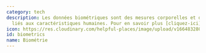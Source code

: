 ```yaml
---
category: tech
description: Les données biométriques sont des mesures corporelles et des calculs
  liés aux caractéristiques humaines. Pour en savoir plus [cliquez-ici](https://fr.wikipedia.org/wiki/Biométrie)
icon: https://res.cloudinary.com/helpful-places/image/upload/v1664832807/dtpr-icons/tech/biometrics_ivdqzs.svg
id: biometrics
name: Biométrie
---
```

